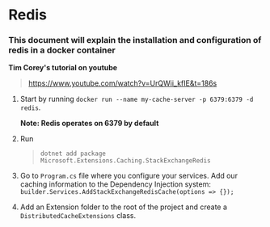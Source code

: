 # Redis
### This document will explain the installation and configuration of redis in a docker container

**Tim Corey's tutorial on youtube** 

   > https://www.youtube.com/watch?v=UrQWii_kfIE&t=186s

1. Start by running `docker run --name my-cache-server -p 6379:6379 -d redis`. 

    **Note: Redis operates on 6379 by default**
2. Run 
    > `dotnet add package Microsoft.Extensions.Caching.StackExchangeRedis`

3. Go to `Program.cs` file where you configure your services. Add our caching information to the Dependency Injection system: `builder.Services.AddStackExchangeRedisCache(options => {});`

4. Add an Extension folder to the root of the project and create a `DistributedCacheExtensions` class.